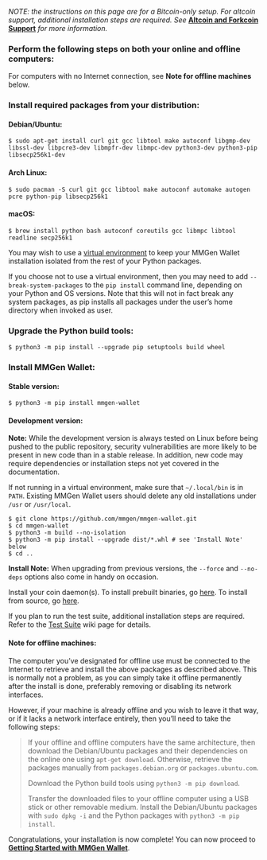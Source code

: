 *NOTE: the instructions on this page are for a Bitcoin-only setup.  For
altcoin support, additional installation steps are required.  See*
[**Altcoin and Forkcoin Support**][af] *for more information.*

### Perform the following steps on both your online and offline computers:

For computers with no Internet connection, see **Note for offline machines** below.

### Install required packages from your distribution:

#### Debian/Ubuntu:

```text
$ sudo apt-get install curl git gcc libtool make autoconf libgmp-dev libssl-dev libpcre3-dev libmpfr-dev libmpc-dev python3-dev python3-pip libsecp256k1-dev
```

#### Arch Linux:

```text
$ sudo pacman -S curl git gcc libtool make autoconf automake autogen pcre python-pip libsecp256k1
```

#### macOS:

```text
$ brew install python bash autoconf coreutils gcc libmpc libtool readline secp256k1
```

You may wish to use a [virtual environment][vv] to keep your MMGen Wallet
installation isolated from the rest of your Python packages.

If you choose not to use a virtual environment, then you may need to add
`--break-system-packages` to the `pip install` command line, depending on your
Python and OS versions.  Note that this will not in fact break any system
packages, as pip installs all packages under the user’s home directory when
invoked as user.

### Upgrade the Python build tools:

```text
$ python3 -m pip install --upgrade pip setuptools build wheel
```

### Install MMGen Wallet:

#### Stable version:

```text
$ python3 -m pip install mmgen-wallet
```

#### Development version:

**Note:** While the development version is always tested on Linux before being
pushed to the public repository, security vulnerabilities are more likely to be
present in new code than in a stable release.  In addition, new code may require
dependencies or installation steps not yet covered in the documentation.

If not running in a virtual environment, make sure that `~/.local/bin` is in
`PATH`.  Existing MMGen Wallet users should delete any old installations under
`/usr` or `/usr/local`.

```text
$ git clone https://github.com/mmgen/mmgen-wallet.git
$ cd mmgen-wallet
$ python3 -m build --no-isolation
$ python3 -m pip install --upgrade dist/*.whl # see 'Install Note' below
$ cd ..
```

**Install Note:** When upgrading from previous versions, the `--force` and
`--no-deps` options also come in handy on occasion.

Install your coin daemon(s).  To install prebuilt binaries, go [here][01].  To
install from source, go [here][02].

If you plan to run the test suite, additional installation steps are required.
Refer to the [Test Suite][ts] wiki page for details.

#### Note for offline machines:

The computer you’ve designated for offline use must be connected to the
Internet to retrieve and install the above packages as described above.  This
is normally not a problem, as you can simply take it offline permanently after
the install is done, preferably removing or disabling its network interfaces.

However, if your machine is already offline and you wish to leave it that way,
or if it lacks a network interface entirely, then you’ll need to take the
following steps:

> If your offline and offline computers have the same architecture, then
> download the Debian/Ubuntu packages and their dependencies on the online
> one using `apt-get download`.  Otherwise, retrieve the packages manually
> from `packages.debian.org` or `packages.ubuntu.com`.
>
> Download the Python build tools using `python3 -m pip download`.
>
> Transfer the downloaded files to your offline computer using a USB stick or
> other removable medium.  Install the Debian/Ubuntu packages with `sudo dpkg
> -i` and the Python packages with `python3 -m pip install`.

Congratulations, your installation is now complete!  You can now proceed to
[**Getting Started with MMGen Wallet**][gs].

[01]: Install-Bitcoind.md
[02]: Install-Bitcoind-from-Source-on-Linux.md
[ts]: Test-Suite.md
[gs]: Getting-Started-with-MMGen-Wallet.md
[pi]: https://pypi.org
[af]: Altcoin-and-Forkcoin-Support.md
[ec]: https://github.com/bitcoin-core/secp256k1.git
[vv]: https://docs.python.org/3/library/venv.html
